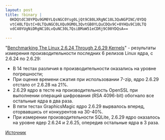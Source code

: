 ```yaml
--- 
layout: post
title: !binary |
  0KDQtdC30YPQu9GM0YLQsNGC0Ysg0LjQt9C80LXRgNC10L3QuNGPINC/0YDQ
  vtC40LfQstC+0LTQuNGC0LXQu9GM0L3QvtGB0YLQuCDQv9C+0YHQu9C10LTQ
  vdC40YUgNiDRgNC10LvQuNC30L7QsiBMaW51eCDRj9C00YDQsA==

---
```

"<a href="http://www.phoronix.com/scan.php?page=article&amp;item=linux_2629_benchmarks&amp;num=1">Benchmarking The Linux 2.6.24 Through 2.6.29 Kernels</a>" - результаты измерения производительности последних 6 релизов Linux ядра, с 2.6.24 по 2.6.29:
<ul>
	<li> В 14 тестах различия в производительности оказались на уровне погрешности;</li>
	<li> При оценке времени сжатия при использовании 7-zip, ядро  2.6.29 отстало от  2.6.28 на 21%.</li>
	<li> 2.6.29 ядро в тесте на производительность OpenSSL при выполнении операций шифрования (RSA 4096-bit) обогнало все остальные ядра в два раза.</li>
	<li> В пяти тестах GraphicsMagic ядро 2.6.29 вырвалось вперед, оторвавшись от конкурентов на 30-40%.</li>
	<li> При измерении производительности SQLite, 2.6.29 ядро оказалось на уровне ядер 2.6.24 и 2.6.25, опередив остальные ядра в 3 раза.</li>
</ul>
<a href="http://www.opennet.ru/opennews/art.shtml?num=20915" target="_blank">Источник</a>
